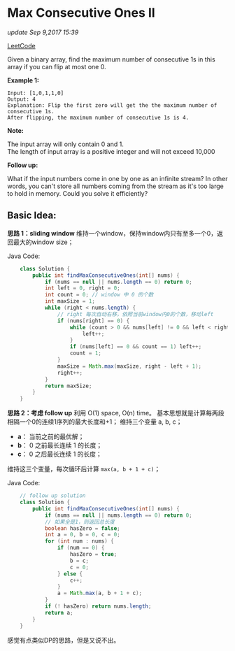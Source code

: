 # Max Consecutive Ones II

_update Sep 9,2017 15:39_

[LeetCode](https://leetcode.com/problems/max-consecutive-ones-ii/description/)

Given a binary array, find the maximum number of consecutive 1s in this array if you can flip at most one 0.

**Example 1:**

```text
Input: [1,0,1,1,0]
Output: 4
Explanation: Flip the first zero will get the the maximum number of consecutive 1s.
After flipping, the maximum number of consecutive 1s is 4.
```

**Note:**

The input array will only contain 0 and 1.  
The length of input array is a positive integer and will not exceed 10,000

**Follow up:**

What if the input numbers come in one by one as an infinite stream? In other words, you can't store all numbers coming from the stream as it's too large to hold in memory. Could you solve it efficiently?

## Basic Idea:

**思路 1：sliding window** 维持一个window，保持window内只有至多一个0，返回最大的window size；

Java Code:

```java
    class Solution {
        public int findMaxConsecutiveOnes(int[] nums) {
            if (nums == null || nums.length == 0) return 0;
            int left = 0, right = 0;
            int count = 0; // window 中 0 的个数
            int maxSize = 1;
            while (right < nums.length) {
                // right 每次自动右移，依照当前window内0的个数，移动left
                if (nums[right] == 0) {
                    while (count > 0 && nums[left] != 0 && left < right) {
                        left++;
                    }
                    if (nums[left] == 0 && count == 1) left++;
                    count = 1;
                }
                maxSize = Math.max(maxSize, right - left + 1);
                right++;
            }
            return maxSize;
        }
    }
```

**思路 2：考虑 follow up** 利用 O\(1\) space, O\(n\) time。 基本思想就是计算每两段相隔一个0的连续1序列的最大长度和+1； 维持三个变量 a, b, c；

* **a**： 当前之前的最优解；
* **b**： 0 之前最长连续 1 的长度；
* **c**： 0 之后最长连续 1 的长度；

维持这三个变量，每次循环后计算 `max(a, b + 1 + c)`；

Java Code:

```java
    // follow up solution
    class Solution {
        public int findMaxConsecutiveOnes(int[] nums) {
            if (nums == null || nums.length == 0) return 0;
            // 如果全是1，则返回总长度
            boolean hasZero = false; 
            int a = 0, b = 0, c = 0;
            for (int num : nums) {
                if (num == 0) {
                    hasZero = true;
                    b = c;
                    c = 0;
                } else {
                    c++;
                }
                a = Math.max(a, b + 1 + c);
            }
            if (! hasZero) return nums.length;
            return a;
        }
    }
```

感觉有点类似DP的思路，但是又说不出。


